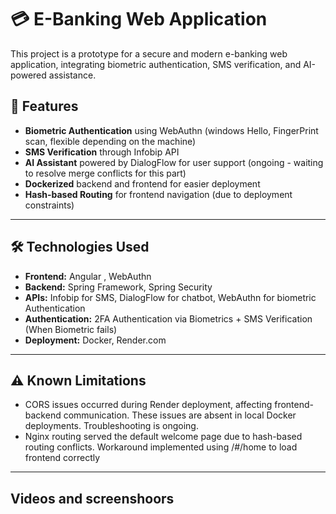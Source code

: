 # 💳 E-Banking Web Application

This project is a prototype for a secure and modern e-banking web application, integrating biometric authentication, SMS verification, and AI-powered assistance.

## 🚀 Features

- **Biometric Authentication** using WebAuthn (windows Hello, FingerPrint scan, flexible depending on the machine)
- **SMS Verification** through Infobip API
- **AI Assistant** powered by DialogFlow for user support (ongoing - waiting to resolve merge conflicts for this part)
- **Dockerized** backend and frontend for easier deployment
- **Hash-based Routing** for frontend navigation (due to deployment constraints)

---

## 🛠️ Technologies Used

- **Frontend:** Angular , WebAuthn
- **Backend:** Spring Framework, Spring Security
- **APIs:** Infobip for SMS, DialogFlow for chatbot, WebAuthn for biometric Authentication
- **Authentication:** 2FA Authentication via Biometrics + SMS Verification (When Biometric fails)
- **Deployment:** Docker, Render.com

---

## ⚠️ Known Limitations
- CORS issues occurred during Render deployment, affecting frontend-backend communication. These issues are absent in local Docker deployments. Troubleshooting is ongoing.
- Nginx routing served the default welcome page due to hash-based routing conflicts. Workaround implemented using /#/home to load frontend correctly
  
---

## Videos and screenshoors
